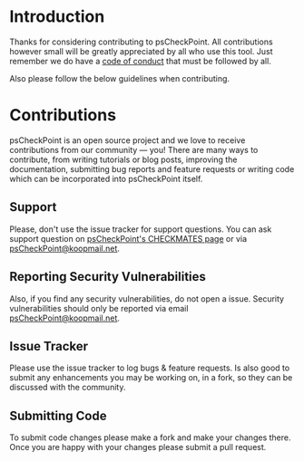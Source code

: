 # Introduction

Thanks for considering contributing to psCheckPoint. All contributions however small will be greatly appreciated by all who use this tool.
Just remember we do have a [code of conduct](https://github.com/tkoopman/psCheckPoint/blob/master/CODE_OF_CONDUCT.md) that must be followed by all.

Also please follow the below guidelines when contributing.

# Contributions

psCheckPoint is an open source project and we love to receive contributions from our community — you!
There are many ways to contribute, from writing tutorials or blog posts, improving the documentation, submitting bug reports and feature requests or writing code which can be incorporated into psCheckPoint itself.

## Support
Please, don't use the issue tracker for support questions. You can ask support question on [psCheckPoint's CHECKMATES page](https://community.checkpoint.com/docs/DOC-2163) or via <psCheckPoint@koopmail.net>.

## Reporting Security Vulnerabilities
Also, if you find any security vulnerabilities, do not open a issue. Security vulnerabilities should only be reported via email <psCheckPoint@koopmail.net>.

## Issue Tracker

Please use the issue tracker to log bugs & feature requests. Is also good to submit any enhancements you may be working on, in a fork, so they can be discussed with the community.

## Submitting Code

To submit code changes please make a fork and make your changes there. Once you are happy with your changes please submit a pull request.
